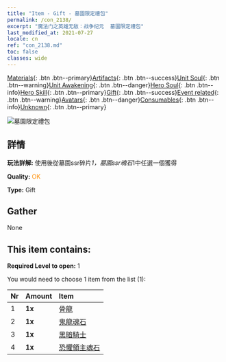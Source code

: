 ```yaml
---
title: "Item - Gift - 墓園限定禮包"
permalink: /con_2138/
excerpt: "魔法门之英雄无敌：战争纪元  墓園限定禮包"
last_modified_at: 2021-07-27
locale: cn
ref: "con_2138.md"
toc: false
classes: wide
---
```

 [Materials](/ItemsCN/){: .btn .btn--primary}[Artifacts](/ItemsCN/Artifacts/){: .btn .btn--success}[Unit Soul](/ItemsCN/UnitSoul/){: .btn .btn--warning}[Unit Awakening](/ItemsCN/UnitAwakening/){: .btn .btn--danger}[Hero Soul](/ItemsCN/HeroSoul/){: .btn .btn--info}[Hero Skill](/ItemsCN/HeroSkill/){: .btn .btn--primary}[Gift](/ItemsCN/Gift/){: .btn .btn--success}[Event related](/ItemsCN/Events/){: .btn .btn--warning}[Avatars](/ItemsCN/Avatars/){: .btn .btn--danger}[Consumables](/ItemsCN/Consumables/){: .btn .btn--info}[Unknown](/ItemsCN/Unknown/){: .btn .btn--primary}

 ![墓園限定禮包](/images/t/i_994003.png)

## 詳情
 **玩法詳解:** 使用後從墓園ssr碎片*1，墓園ssr魂石*1中任選一個獲得

 **Quality:** <span style="color: #FF8C00">OK</span>

 **Type:** Gift

## Gather

  None

## This item contains:

 **Required Level to open:** 1

 You would need to choose 1 item from the list (1):

  | Nr | Amount |     Item    |
  |:---|:-------|:------------|
  | 1 |  **1x** | [骨龍](/cn/Items/unt_214/) |  | 
  | 2 |  **1x** | [鬼龍魂石](/cn/Items/unt_303/) |  | 
  | 3 |  **1x** | [黑暗騎士](/cn/Items/unt_213/) |  | 
  | 4 |  **1x** | [恐懼領主魂石](/cn/Items/unt_302/) |  | 
